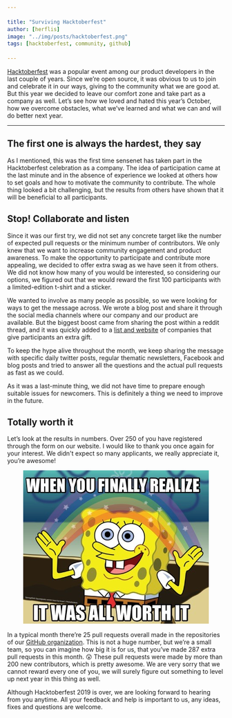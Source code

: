 ```yaml
---

title: "Surviving Hacktoberfest"
author: [herflis]
image: "../img/posts/hacktoberfest.png"
tags: [hacktoberfest, community, github]

---
```


[Hacktoberfest](https://hacktoberfest.digitalocean.com/) was a popular event among our product developers in the last couple of years. Since we’re open source, it was obvious to us to join and celebrate it in our ways, giving to the community what we are good at. But this year we decided to leave our comfort zone and take part as a company as well. Let’s see how we loved and hated this year’s October, how we overcome obstacles, what we’ve learned and what we can and will do better next year.

---

## The first one is always the hardest, they say

As I mentioned, this was the first time sensenet has taken part in the Hacktoberfest celebration as a company. The idea of participation came at the last minute and in the absence of experience we looked at others how to set goals and how to motivate the community to contribute. The whole thing looked a bit challenging, but the results from others have shown that it will be beneficial to all participants.

## Stop! Collaborate and listen

Since it was our first try, we did not set any concrete target like the number of expected pull requests or the minimum number of contributors. We only knew that we want to increase community engagement and product awareness. To make the opportunity to participate and contribute more appealing, we decided to offer extra swag as we have seen it from others. We did not know how many of you would be interested, so considering our options, we figured out that we would reward the first 100 participants with a limited-edition t-shirt and a sticker.

We wanted to involve as many people as possible, so we were looking for ways to get the message across. We wrote a blog post and share it through the social media channels where our company and our product are available. But the biggest boost came from sharing the post within a reddit thread, and it was quickly added to a [list and website](https://hacktoberfestswaglist.com/) of companies that give participants an extra gift.

To keep the hype alive throughout the month, we keep sharing the message with specific daily twitter posts, regular thematic newsletters, Facebook and blog posts and tried to answer all the questions and the actual pull requests as fast as we could.

As it was a last-minute thing, we did not have time to prepare enough suitable issues for newcomers. This is definitely a thing we need to improve in the future.

## Totally worth it

Let’s look at the results in numbers. Over 250 of you have registered through the form on our website. I would like to thank you once again for your interest. We didn't expect so many applicants, we really appreciate it, you’re awesome!

<p align="center">
  <img src="/img/posts/worth-it.jpg">
</p>

In a typical month there’re 25 pull requests overall made in the repositories of our [GitHub organization](https://github.com/SenseNet). This is not a huge number, but we’re a small team, so you can imagine how big it is for us, that you’ve made 287 extra pull requests in this month. 😲 These pull requests were made by more than 200 new contributors, which is pretty awesome. We are very sorry that we cannot reward every one of you, we will surely figure out something to level up next year in this thing as well.

Although Hacktoberfest 2019 is over, we are looking forward to hearing from you anytime. All your feedback and help is important to us, any ideas, fixes and questions are welcome.
